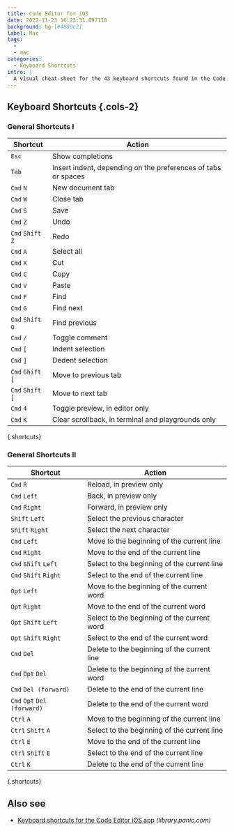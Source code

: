 ```yaml
---
title: Code Editor for iOS
date: 2022-11-23 16:23:31.697110
background: bg-[#4880c2]
label: Mac
tags:
  -
  - mac
categories:
  - Keyboard Shortcuts
intro: |
  A visual cheat-sheet for the 43 keyboard shortcuts found in the Code Editor for iOS app. This application is MacOS-only.
---
```


## Keyboard Shortcuts {.cols-2}

### General Shortcuts I

| Shortcut          | Action                                                        |
| ----------------- | ------------------------------------------------------------- |
| `Esc`             | Show completions                                              |
| `Tab`             | Insert indent, depending on the preferences of tabs or spaces |
| `Cmd` `N`         | New document tab                                              |
| `Cmd` `W`         | Close tab                                                     |
| `Cmd` `S`         | Save                                                          |
| `Cmd` `Z`         | Undo                                                          |
| `Cmd` `Shift` `Z` | Redo                                                          |
| `Cmd` `A`         | Select all                                                    |
| `Cmd` `X`         | Cut                                                           |
| `Cmd` `C`         | Copy                                                          |
| `Cmd` `V`         | Paste                                                         |
| `Cmd` `F`         | Find                                                          |
| `Cmd` `G`         | Find next                                                     |
| `Cmd` `Shift` `G` | Find previous                                                 |
| `Cmd` `/`         | Toggle comment                                                |
| `Cmd` `[`         | Indent selection                                              |
| `Cmd` `]`         | Dedent selection                                              |
| `Cmd` `Shift` `[` | Move to previous tab                                          |
| `Cmd` `Shift` `]` | Move to next tab                                              |
| `Cmd` `4`         | Toggle preview, in editor only                                |
| `Cmd` `K`         | Clear scrollback, in terminal and playgrounds only            |

{.shortcuts}

### General Shortcuts II

| Shortcut                    | Action                                      |
| --------------------------- | ------------------------------------------- |
| `Cmd` `R`                   | Reload, in preview only                     |
| `Cmd` `Left`                | Back, in preview only                       |
| `Cmd` `Right`               | Forward, in preview only                    |
| `Shift` `Left`              | Select the previous character               |
| `Shift` `Right`             | Select the next character                   |
| `Cmd` `Left`                | Move to the beginning of the current line   |
| `Cmd` `Right`               | Move to the end of the current line         |
| `Cmd` `Shift` `Left`        | Select to the beginning of the current line |
| `Cmd` `Shift` `Right`       | Select to the end of the current line       |
| `Opt` `Left`                | Move to the beginning of the current word   |
| `Opt` `Right`               | Move to the end of the current word         |
| `Opt` `Shift` `Left`        | Select to the beginning of the current word |
| `Opt` `Shift` `Right`       | Select to the end of the current word       |
| `Cmd` `Del`                 | Delete to the beginning of the current line |
| `Cmd` `Opt` `Del`           | Delete to the beginning of the current word |
| `Cmd` `Del (forward)`       | Delete to the end of the current line       |
| `Cmd` `Opt` `Del (forward)` | Delete to the end of the current word       |
| `Ctrl` `A`                  | Move to the beginning of the current line   |
| `Ctrl` `Shift` `A`          | Select to the beginning of the current line |
| `Ctrl` `E`                  | Move to the end of the current line         |
| `Ctrl` `Shift` `E`          | Select to the end of the current line       |
| `Ctrl` `K`                  | Delete to the end of the current line       |

{.shortcuts}

## Also see

- [Keyboard shortcuts for the Code Editor iOS app](https://library.panic.com/code-editor/shortcut-keys/) _(library.panic.com)_
